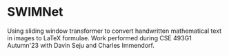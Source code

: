 # SWIMNet
Using sliding window transformer to convert handwritten mathematical text in images to LaTeX formulae.
Work performed during CSE 493G1 Autumn'23 with Davin Seju and Charles Immendorf.
